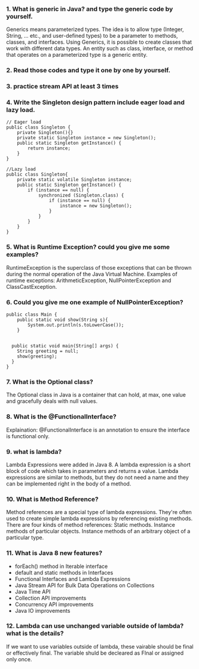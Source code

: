 ### 1.  What is generic in Java?  and type the generic code by yourself.
Generics means parameterized types. The idea is to allow type (Integer, String, … etc., and user-defined types) to be a parameter to methods, classes, and interfaces. Using Generics, it is possible to create classes that work with different data types. An entity such as class, interface, or method that operates on a parameterized type is a generic entity.
### 2.  Read those codes and type it one by one by yourself. 

### 3.  practice stream API at least 3 times

### 4.  Write the Singleton design pattern include eager load and lazy load.
```
// Eager load
public class Singleton {
    private Singleton(){}
    private static Singleton instance = new Singleton();
    public static Singleton getInstance() {
        return instance;    
    }
}
```
```
//Lazy load
public class Singleton{
    private static volatile Singleton instance;
    public static Singleton getInstance() {
        if (instance == null) {
            synchronized (Singleton.class) {
                if (instance == null) {
                    instance = new Singleton();
                }
            }
        }    
    }
}
```

### 5.  What is Runtime Exception? could you give me some examples?
RuntimeException is the superclass of those exceptions that can be thrown during the normal operation of the Java Virtual Machine. Examples of runtime exceptions: ArithmeticException, NullPointerException and ClassCastException.
### 6.  Could you give me one example of NullPointerException?

```
public class Main {
	public static void show(String s){
    	System.out.println(s.toLowerCase());
    }


  public static void main(String[] args) {
    String greeting = null;
    show(greeting);
  }
}
```
### 7. What is the Optional class?
The Optional class in Java is a container that can hold, at max, one value and gracefully deals with null values.
### 8.  What is the @FunctionalInterface?
Explaination: @FunctionalInterface is an annotation to ensure the interface is functional only.
### 9.  what is lambda?
Lambda Expressions were added in Java 8. A lambda expression is a short block of code which takes in parameters and returns a value. Lambda expressions are similar to methods, but they do not need a name and they can be implemented right in the body of a method.
### 10. What is Method Reference?
Method references are a special type of lambda expressions. They're often used to create simple lambda expressions by referencing existing methods. There are four kinds of method references: Static methods. Instance methods of particular objects. Instance methods of an arbitrary object of a particular type.
### 11. What is Java 8 new features?
- forEach() method in Iterable interface
- default and static methods in Interfaces
- Functional Interfaces and Lambda Expressions
- Java Stream API for Bulk Data Operations on Collections
- Java Time API
- Collection API improvements
- Concurrency API improvements
- Java IO improvements
### 12. Lambda can use unchanged variable outside of lambda? what is the details?
If we want to use variables outside of lambda, these vairable should be final or effectively final. The variable shuld be decleared as FInal or assigned only once. 